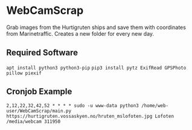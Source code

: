 # WebCamScrap

Grab images from the Hurtigruten ships and save them with coordinates from Marinetraffic.
Creates a new folder for every new day.

## Required Software

`apt install python3 python3-pip`
`pip3 install pytz ExifRead GPSPhoto pillow piexif`

## Cronjob Example

`2,12,22,32,42,52 * * * * sudo -u www-data python3 /home/web-user/WebCamScrap/main.py https://hurtigruten.vossaskyen.no/hruten_mslofoten.jpg Lofoten /media/webcam 311950`
